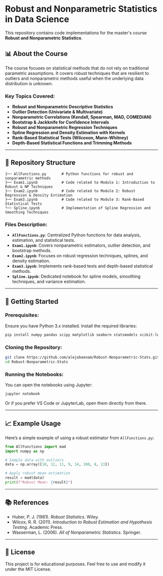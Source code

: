# Robust and Nonparametric Statistics in Data Science

This repository contains code implementations for the master's course **Robust and Nonparametric Statistics**.

## 📊 About the Course
The course focuses on statistical methods that do not rely on traditional parametric assumptions. It covers robust techniques that are resilient to outliers and nonparametric methods useful when the underlying data distribution is unknown.

### **Key Topics Covered:**
- **Robust and Nonparametric Descriptive Statistics**
- **Outlier Detection (Univariate & Multivariate)**
- **Nonparametric Correlations (Kendall, Spearman, MAD, COMEDIAN)**
- **Bootstrap & Jackknife for Confidence Intervals**
- **Robust and Nonparametric Regression Techniques**
- **Spline Regression and Density Estimation with Kernels**
- **Rank-Based Statistical Tests (Wilcoxon, Mann-Whitney)**
- **Depth-Based Statistical Functions and Trimming Methods**

---

## 📁 Repository Structure

```
├── AllFunctions.py       # Python functions for robust and nonparametric methods
├── Exam1.ipynb           # Code related to Module 1: Introduction to Robust & NP Techniques
├── Exam2.ipynb           # Code related to Module 2: Robust Regression & Density Estimation
├── Exam3.ipynb           # Code related to Module 3: Rank-Based Statistical Tests
└── Spline.ipynb          # Implementation of Spline Regression and Smoothing Techniques
```

### **Files Description:**
- **`AllFunctions.py`**: Centralized Python functions for data analysis, estimation, and statistical tests.
- **`Exam1.ipynb`**: Covers nonparametric estimators, outlier detection, and bootstrap methods.
- **`Exam2.ipynb`**: Focuses on robust regression techniques, splines, and density estimation.
- **`Exam3.ipynb`**: Implements rank-based tests and depth-based statistical methods.
- **`Spline.ipynb`**: Dedicated notebook for spline models, smoothing techniques, and variance estimation.

---

## 🚀 Getting Started

### **Prerequisites:**
Ensure you have Python 3.x installed. Install the required libraries:

```bash
pip install numpy pandas scipy matplotlib seaborn statsmodels scikit-learn
```

### **Cloning the Repository:**
```bash
git clone https://github.com/alejobaenam/Robust-Nonparametric-Stats.git
cd Robust-Nonparametric-Stats
```

### **Running the Notebooks:**
You can open the notebooks using Jupyter:

```bash
jupyter notebook
```

Or if you prefer VS Code or JupyterLab, open them directly from there.

---

## 📈 Example Usage
Here’s a simple example of using a robust estimator from `AllFunctions.py`:

```python
from AllFunctions import mad
import numpy as np

# Sample data with outliers
data = np.array([10, 12, 11, 9, 14, 100, 8, 13])

# Apply robust mean estimation
result = mad(data)
print(f"Robust Mean: {result}")
```

---

## 📚 References
- Huber, P. J. (1981). *Robust Statistics*. Wiley.
- Wilcox, R. R. (2011). *Introduction to Robust Estimation and Hypothesis Testing*. Academic Press.
- Wasserman, L. (2006). *All of Nonparametric Statistics*. Springer.

---

## 📜 License
This project is for educational purposes. Feel free to use and modify it under the MIT License.

